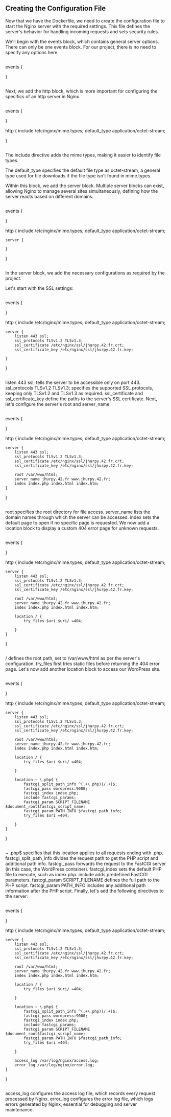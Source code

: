 ## Creating the Configuration File

Now that we have the Dockerfile, we need to create the configuration file to start the Nginx server with the required settings. This file defines the server's behavior for handling incoming requests and sets security rules.

We'll begin with the events block, which contains general server options. There can only be one events block. For our project, there is no need to specify any options here.

> ```
events {

}
>```

Next, we add the http block, which is more important for configuring the specifics of an http server in Nginx.

> ```
events {

}

http {
	include /etc/nginx/mime.types;
	default_type application/octet-stream;

}
> ```

The include directive adds the mime types, making it easier to identify file types.

The default_type specifies the default file type as octet-stream, a general type used for file downloads if the file type isn't found in mime.types.

Within this block, we add the server block. Multiple server blocks can exist, allowing Nginx to manage several sites simultaneously, defining how the server reacts based on different domains.

> ```
events {

}

http {
	include /etc/nginx/mime.types;
	default_type application/octet-stream;

	server {

	}
}
> ```

In the server block, we add the necessary configurations as required by the project.

Let's start with the SSL settings:

> ```
events {

}

http {
	include /etc/nginx/mime.types;
	default_type application/octet-stream;

	server {
		listen 443 ssl;
		ssl_protocols TLSv1.2 TLSv1.3;
		ssl_certificate /etc/nginx/ssl/jhurpy.42.fr.crt;
		ssl_certificate_key /etc/nginx/ssl/jhurpy.42.fr.key;

	}
}
> ```

listen 443 ssl; tells the server to be accessible only on port 443.
ssl_protocols TLSv1.2 TLSv1.3; specifies the supported SSL protocols, keeping only TLSv1.2 and TLSv1.3 as required.
ssl_certificate and ssl_certificate_key define the paths to the server's SSL certificate.
Next, let's configure the server's root and server_name.

> ```
events {

}

http {
	include /etc/nginx/mime.types;
	default_type application/octet-stream;

	server {
		listen 443 ssl;
		ssl_protocols TLSv1.2 TLSv1.3;
		ssl_certificate /etc/nginx/ssl/jhurpy.42.fr.crt;
		ssl_certificate_key /etc/nginx/ssl/jhurpy.42.fr.key;

		root /var/www/html;
		server_name jhurpy.42.fr www.jhurpy.42.fr;
		index index.php index.html index.htm;
	}
}
> ```

root specifies the root directory for file access.
server_name lists the domain names through which the server can be accessed.
index sets the default page to open if no specific page is requested.
We now add a location block to display a custom 404 error page for unknown requests.

> ```
events {

}

http {
	include /etc/nginx/mime.types;
	default_type application/octet-stream;

	server {
		listen 443 ssl;
		ssl_protocols TLSv1.2 TLSv1.3;
		ssl_certificate /etc/nginx/ssl/jhurpy.42.fr.crt;
		ssl_certificate_key /etc/nginx/ssl/jhurpy.42.fr.key;

		root /var/www/html;
		server_name jhurpy.42.fr www.jhurpy.42.fr;
		index index.php index.html index.htm;

		location / {
			try_files $uri $uri/ =404;

		}
	}
}
> ```

/ defines the root path, set to /var/www/html as per the server's configuration.
try_files first tries static files before returning the 404 error page.
Let's now add another location block to access our WordPress site.

> ```
events {

}

http {
	include /etc/nginx/mime.types;
	default_type application/octet-stream;

	server {
		listen 443 ssl;
		ssl_protocols TLSv1.2 TLSv1.3;
		ssl_certificate /etc/nginx/ssl/jhurpy.42.fr.crt;
		ssl_certificate_key /etc/nginx/ssl/jhurpy.42.fr.key;

		root /var/www/html;
		server_name jhurpy.42.fr www.jhurpy.42.fr;
		index index.php index.html index.htm;

		location / {
			try_files $uri $uri/ =404;

		}

		location ~ \.php$ {
			fastcgi_split_path_info ^(.+\.php)(/.+)$;
			fastcgi_pass wordpress:9000;
			fastcgi_index index.php;
			include fastcgi_params;
			fastcgi_param SCRIPT_FILENAME $document_root$fastcgi_script_name;
			fastcgi_param PATH_INFO $fastcgi_path_info;
			try_files $uri =404;

		}
	}
}
> ```

~ \.php$ specifies that this location applies to all requests ending with .php.
fastcgi_split_path_info divides the request path to get the PHP script and additional path info.
fastcgi_pass forwards the request to the FastCGI server (in this case, the WordPress container).
fastcgi_index sets the default PHP file to execute, such as index.php.
include adds predefined FastCGI parameters.
fastcgi_param SCRIPT_FILENAME defines the full path to the PHP script.
fastcgi_param PATH_INFO includes any additional path information after the PHP script.
Finally, let's add the following directives to the server:


> ```
events {

}

http {
	include /etc/nginx/mime.types;
	default_type application/octet-stream;

	server {
		listen 443 ssl;
		ssl_protocols TLSv1.2 TLSv1.3;
		ssl_certificate /etc/nginx/ssl/jhurpy.42.fr.crt;
		ssl_certificate_key /etc/nginx/ssl/jhurpy.42.fr.key;

		root /var/www/html;
		server_name jhurpy.42.fr www.jhurpy.42.fr;
		index index.php index.html index.htm;

		location / {
			try_files $uri $uri/ =404;

		}

		location ~ \.php$ {
			fastcgi_split_path_info ^(.+\.php)(/.+)$;
			fastcgi_pass wordpress:9000;
			fastcgi_index index.php;
			include fastcgi_params;
			fastcgi_param SCRIPT_FILENAME $document_root$fastcgi_script_name;
			fastcgi_param PATH_INFO $fastcgi_path_info;
			try_files $uri =404;

		}

		access_log /var/log/nginx/access.log;
		error_log /var/log/nginx/error.log;
	}
}
> ```

access_log configures the access log file, which records every request processed by Nginx.
error_log configures the error log file, which logs errors generated by Nginx, essential for debugging and server maintenance.

